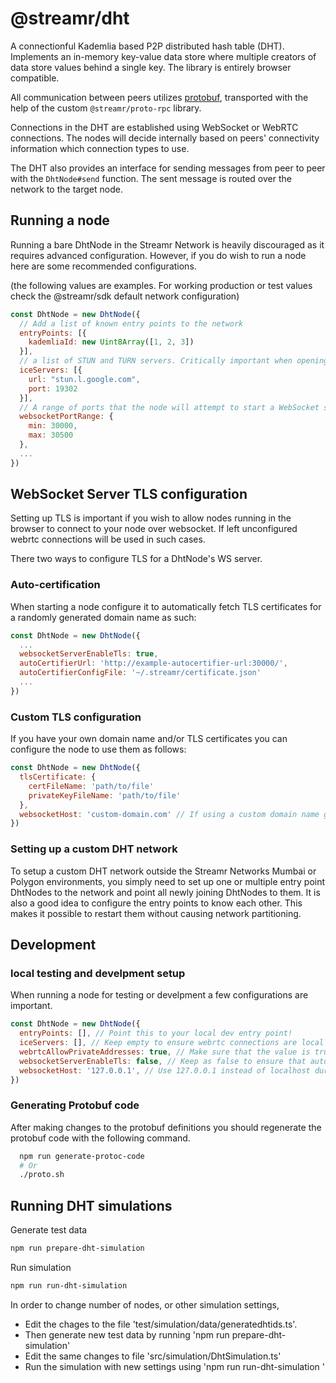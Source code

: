 # @streamr/dht

A connectionful Kademlia based P2P distributed hash table (DHT). Implements an in-memory key-value data store where multiple creators of data store values behind a single key. The library is entirely browser compatible.

All communication between peers utilizes [protobuf](https://protobuf.dev/), transported with the help of the custom `@streamr/proto-rpc` library.

Connections in the DHT are established using WebSocket or WebRTC connections. The nodes will decide internally based on peers' connectivity information which connection types to use.

The DHT also provides an interface for sending messages from peer to peer with the `DhtNode#send` function. The sent message is routed over the network to the target node.

## Running a node

Running a bare DhtNode in the Streamr Network is heavily discouraged as it requires advanced configuration. However, if you do wish to run a node here are some recommended configurations.

(the following values are examples. For working production or test values check the @streamr/sdk default network configuration)

```js
const DhtNode = new DhtNode({
  // Add a list of known entry points to the network
  entryPoints: [{
    kademliaId: new Uint8Array([1, 2, 3])
  }], 
  // a list of STUN and TURN servers. Critically important when opening webrtc conenctions behind NATs.
  iceServers: [{
    url: "stun.l.google.com",
    port: 19302
  }],
  // A range of ports that the node will attempt to start a WebSocket server in. If you wish to use an exact port give equal values to min and max. If left unspecified the node will start without a server.
  websocketPortRange: {
    min: 30000,
    max: 30500
  },
  ...
})
```

## WebSocket Server TLS configuration

Setting up TLS is important if you wish to allow nodes running in the browser to connect to your node over websocket. If left unconfigured webrtc connections will be used in such cases.

There two ways to configure TLS for a DhtNode's WS server.

### Auto-certification

When starting a node configure it to automatically fetch TLS certificates for a randomly generated domain name as such:

```js
const DhtNode = new DhtNode({
  ...
  websocketServerEnableTls: true,
  autoCertifierUrl: 'http://example-autocertifier-url:30000/',
  autoCertifierConfigFile: '~/.streamr/certificate.json'
  ...
})
```

### Custom TLS configuration

If you have your own domain name and/or TLS certificates you can configure the node to use them as follows:

```js
const DhtNode = new DhtNode({
  tlsCertificate: {
    certFileName: 'path/to/file'
    privateKeyFileName: 'path/to/file'
  },
  websocketHost: 'custom-domain.com' // If using a custom domain name give it here to ensure that connectivity checking is correctly pointed to the server 
})
```

### Setting up a custom DHT network

To setup a custom DHT network outside the Streamr Networks Mumbai or Polygon environments, you simply need to set up one or multiple entry point DhtNodes to the network and point all newly joining DhtNodes to them. It is also a good idea to configure the entry points to know each other. This makes it possible to restart them without causing network partitioning.

## Development

### local testing and develpment setup

When running a node for testing or develpment a few configurations are important.

```js
const DhtNode = new DhtNode({
  entryPoints: [], // Point this to your local dev entry point!
  iceServers: [], // Keep empty to ensure webrtc connections are local
  webrtcAllowPrivateAddresses: true, // Make sure that the value is true in local develpment
  websocketServerEnableTls: false, // Keep as false to ensure that auto-certification is not attempted
  websocketHost: '127.0.0.1', // Use 127.0.0.1 instead of localhost during develpment! 
})
```

### Generating Protobuf code

After making changes to the protobuf definitions you should regenerate the protobuf code with the following command.

```bash
  npm run generate-protoc-code
  # Or
  ./proto.sh
```

## Running DHT simulations

Generate test data

```bash
npm run prepare-dht-simulation
```

Run simulation

```bash
npm run run-dht-simulation
```

In order to change number of nodes, or other simulation settings,

* Edit the chages to the file 'test/simulation/data/generatedhtids.ts'.
* Then generate new test data by running 'npm run prepare-dht-simulation'
* Edit the same changes to file 'src/simulation/DhtSimulation.ts'
* Run the simulation with new settings using 'npm run run-dht-simulation '
